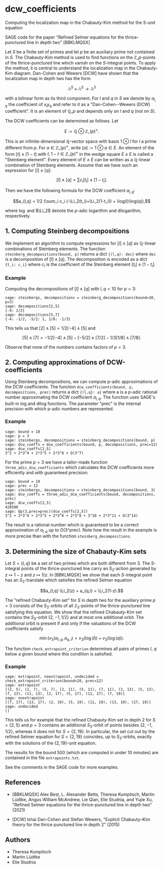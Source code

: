 # dcw_coefficients
Computing the localization map in the Chabauty-Kim method for the S-unit equation

SAGE code for the paper "Refined Selmer equations for the thrice-punctured line in depth two" [BBKLMQSX]

Let $S$ be a finite set of primes and let $p$ be an auxiliary prime not contained in $S$. The Chabauty-Kim method is used to find functions on the $\mathbb{Z}\_p$-points of the thrice-punctured line which vanish on the $S$-integral points. To apply the method, it is central to understand the localization map in the Chabauty-Kim diagram. Dan-Cohen and Wewers [DCW] have shown that the localization map in depth two has the form
```math
\mathbb{A}^S \times \mathbb{A}^S \to \mathbb{A}^3
```
with a bilinear form as its third component. For $l$ and $q$ in $S$ we denote by $a_{l,q}$ the coefficient of $x_l y_q$ and refer to it as a "Dan-Cohen--Wewers (DCW) coefficient". It is an element of $\mathbb{Q}\_p$ and depends only on $l$ and $q$ (not on $S$).

The DCW coefficients can be determined as follows. Let 
```math
E := \mathbb{Q} \otimes \mathbb{Z}\_{(p)}^\times.
```
This is an infinite-dimensional $\mathbb{Q}$-vector space with basis $1 \otimes l$ for $l$ a prime different from $p$. For $a \in \mathbb{Z}\_{(p)}^\times$, write $[a] := 1 \otimes a \in E$. An element of the form $[t] \wedge [1-t]$ with $t, 1-t \in \mathbb{Z}\_{(p)}^\times$ in the wedge square $E \wedge E$ is called a "Steinberg element". Every element of $E \wedge E$ can be written as a $\mathbb{Q}$-linear combination of Steinberg elements. Assume that we have such an expression for $[l] \wedge [q]$:
```math
[l] \wedge [q] = \sum c_i [t_i] \wedge [1-t_i].
```
Then we have the following formula for the DCW coefficient $a_{l,q}$:
```math
a_{l,q} = 1/2 (\sum_i c_i (-\Li_2(t_i)+\Li_2(1-t_i)) + \log(l)\log(q)),
```
where $\log$ and $\Li_2$ denote the $p$-adic logarithm and dilogarithm, respectively.


## 1. Computing Steinberg decompositions
We implement an algorithm to compute expressions for $[l] \wedge [q]$ as $\mathbb{Q}$-linear combinations of Steinberg elements. The function `steinberg_decompositions(bound, p)` returns a dict `{(l,q): dec}` where `dec` is a decomposition of $[l] \wedge [q]$. The decomposition is encoded as a dict `{t_i: c_i}` where $c_i$ is the coefficient of the Steinberg element $[t_i] \wedge [1-t_i]$.

### Example
Computing the decompositions of $[l] \wedge [q]$ with $l,q < 10$ for $p = 3$:
```sage
sage: steinbergs, decompositions = steinberg_decompositions(bound=10, p=3)
sage: decompositions[2,5]
{-4: 1/2}
sage: decompositions[5,7]
{-4: -1/2, -5/2: 1, 1/8: -1/3}
```
This tells us that $[2] \wedge [5] = 1/2 [-4]\wedge [5]$ and 
```math
[5] \wedge [7] = -1/2 [-4] \wedge [5] - [-5/2] \wedge [7/2] - 1/3 [1/8] \wedge [7/8].
```
Observe that none of the numbers contains factors of $p=3$.

## 2. Computing approximations of DCW-coefficients

Using Steinberg decompositions, we can compute p-adic approximations of the DCW coefficients. The function `dcw_coefficients(bound, p, decompositions, prec)` returns a dict `{(l,q}: a}` where a is a p-adic rational number approximating the DCW coefficient $a_{l,q}$. The function uses SAGE's built-in log and dilog functions. The parameter "prec" is the internal precision with which p-adic numbers are represented.

### Example
```sage
sage: bound = 10
sage: p = 3
sage: steinbergs, decompositions = steinberg_decompositions(bound, p)
sage: dcw_coeffs = dcw_coefficients(bound, p, decompositions, prec=12)
sage: dcw_coeffs[2,5]
3^2 + 2*3^4 + 2*3^5 + 2*3^6 + O(3^7)
```

For the prime $p = 3$ we have a tailor-made function `three_adic_dcw_coefficients` which calculates the DCW coefficients more efficiently and with guaranteed precision:
```sage 
sage: bound = 10
sage: prec = 12
sage: steinbergs, decompositions = steinberg_decompositions(bound, 3)
sage: dcw_coeffs = three_adic_dcw_coefficients(bound, decompositions, prec)
sage: dcw_coeffs[2,5]
428580
sage: Qp(3,prec=prec)(dcw_coeffs[2,5])
3^2 + 2*3^4 + 2*3^5 + 2*3^6 + 2*3^8 + 3^10 + 2*3^11 + O(3^14)
```
The result is a rational number which is guaranteed to be a correct approximation of $a_{l,q}$ up to O(3^prec). Note how the result in the example is more precise than with the function `steinberg_decompositions`.

## 3. Determining the size of Chabauty-Kim sets
Let $S = \{l,q\}$ be a set of two primes which are both different from 3. The $S$-integral points of the thrice-punctured line carry an $S_3$-action generated by $z \mapsto 1-z$ and $z \mapsto 1/z$. In [BBKLMQSX] we show that each $S$-integral point has an $S_3$-translate which satisfies the refined  Selmer equation
```math
a_{l,q} \Li_2(z) = a_{q,l} = \Li_2(1-z).
```

The "refined Chabauty-Kim set" for $S$ in depth two for the auxiliary prime $p = 3$ consists of the $S_3$-orbits of all $\mathbb{Z}_3$-points of the thrice-punctured line satisfying this equation. We show that the refined Chabauty-Kim set contains the $S_3$-orbit $\{2,-1,1/2\}$ and at most one additional orbit. The additional orbit is present if and only if the valuations of the DCW coefficients satisfy
```math
\min(v_3(a_{l,q}, a_{q,l}) = v_3(\log(l)) + v_3(\log(q)).
```

The function `check_extrapoint_criterion` determines all pairs of primes $l$, $q$ below a given bound where this condition is satisfied.

### Example
```sage
sage: extrapoint, noextrapoint, undecided = check_extrapoint_criterion(bound=20, prec=12)
sage: extrapoint
[(2, 5), (2, 7), (5, 7), (2, 11), (5, 11), (7, 11), (2, 13), (5, 13), (7, 13), (11, 13), (2, 17), (5, 17), (11, 17), (7, 19)]
sage: noextrapoint
[(7, 17), (13, 17), (2, 19), (5, 19), (11, 19), (13, 19), (17, 19)]
sage: undecided
[]
```
This tells us for example that the refined Chabauty-Kim set in depth 2 for $S = \{2,5\}$ and $p = 3$ contains an additional $S_3$-orbit of points besides $\{2,-1,1/2\}$, whereas it does not for $S = \{2,19\}$. In particular, the set cut out by the refined Selmer equation for $S = \{2,19\}$ coincides, up to $S_3$-orbits, exactly with the solutions of the $\{2,19\}$-unit equation.

The results for the bound 500 (which are computed in under 10 minutes) are contained in the file `extrapoints.txt`.

See the comments in the SAGE code for more examples.

## References

- [BBKLMQSX] Alex Best, L. Alexander Betts, Theresa Kumpitsch, Martin Lüdtke, Angus William McAndrew, Lie Qian, Elie Studnia, and Yujie Xu, "Refined Selmer equations for the thrice-punctured line in depth two" (2021)
  
- [DCW] Ishai Dan-Cohen and Stefan Wewers, "Explicit Chabauty–Kim theory for the thrice punctured line in depth 2" (2015)
  
## Authors

- Theresa Kumpitsch
- Martin Lüdtke
- Elie Studnia
